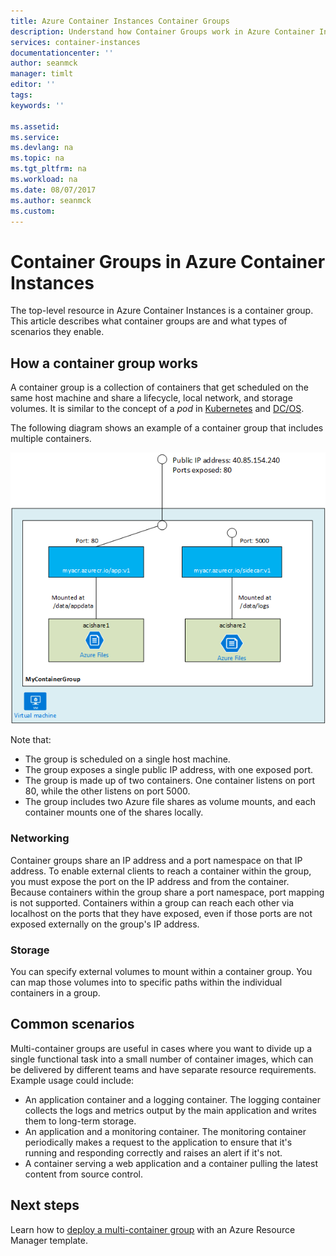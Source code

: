 ```yaml
---
title: Azure Container Instances Container Groups
description: Understand how Container Groups work in Azure Container Instances
services: container-instances
documentationcenter: ''
author: seanmck
manager: timlt
editor: ''
tags: 
keywords: ''

ms.assetid: 
ms.service: 
ms.devlang: na
ms.topic: na
ms.tgt_pltfrm: na
ms.workload: na
ms.date: 08/07/2017
ms.author: seanmck
ms.custom: 
---
```


# Container Groups in Azure Container Instances

The top-level resource in Azure Container Instances is a container group. This article describes what container groups are and what types of scenarios they enable.

## How a container group works

A container group is a collection of containers that get scheduled on the same host machine and share a lifecycle, local network, and storage volumes. It is similar to the concept of a *pod* in [Kubernetes](https://kubernetes.io/docs/concepts/workloads/pods/pod/) and [DC/OS](https://dcos.io/docs/1.9/deploying-services/pods/).

The following diagram shows an example of a container group that includes multiple containers.

![Container groups example][container-groups-example]

Note that:

- The group is scheduled on a single host machine.
- The group exposes a single public IP address, with one exposed port.
- The group is made up of two containers. One container listens on port 80, while the other listens on port 5000.
- The group includes two Azure file shares as volume mounts, and each container mounts one of the shares locally.

### Networking

Container groups share an IP address and a port namespace on that IP address. To enable external clients to reach a container within the group, you must expose the port on the IP address and from the container. Because containers within the group share a port namespace, port mapping is not supported. Containers within a group can reach each other via localhost on the ports that they have exposed, even if those ports are not exposed externally on the group's IP address.

### Storage

You can specify external volumes to mount within a container group. You can map those volumes into to specific paths within the individual containers in a group.

## Common scenarios

Multi-container groups are useful in cases where you want to divide up a single functional task into a small number of container images, which can be delivered by different teams and have separate resource requirements. Example usage could include:

- An application container and a logging container. The logging container collects the logs and metrics output by the main application and writes them to long-term storage.
- An application and a monitoring container. The monitoring container periodically makes a request to the application to ensure that it's running and responding correctly and raises an alert if it's not.
- A container serving a web application and a container pulling the latest content from source control.

## Next steps

Learn how to [deploy a multi-container group](container-instances-multi-container-group.md) with an Azure Resource Manager template.

<!-- IMAGES -->

[container-groups-example]: ./media/container-instances-container-groups/container-groups-example.png